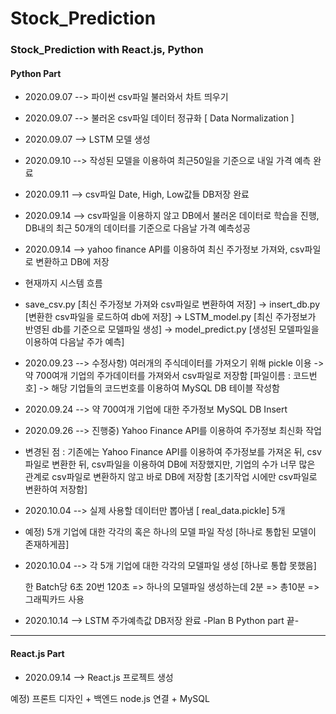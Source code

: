 # Stock_Prediction
### Stock_Prediction with React.js, Python

#### Python Part

+ 2020.09.07  -->  파이썬 csv파일 불러와서 차트 띄우기

+ 2020.09.07  -->  불러온 csv파일 데이터 정규화 [ Data Normalization ]

+ 2020.09.07  -->  LSTM 모델 생성

+ 2020.09.10  -->  작성된 모델을 이용하여 최근50일을 기준으로 내일 가격 예측 완료

+ 2020.09.11  -->  csv파일 Date, High, Low값들 DB저장 완료

+ 2020.09.14  -->  csv파일을 이용하지 않고 DB에서 불러온 데이터로 학습을 진행, DB내의 최근 50개의 데이터를 기준으로 다음날 가격 예측성공

+ 2020.09.14  -->  yahoo finance API를 이용하여 최신 주가정보 가져와, csv파일로 변환하고 DB에 저장

+ 현재까지 시스템 흐름

+ save_csv.py  [최신 주가정보 가져와 csv파일로 변환하여 저장] -> insert_db.py [변환한 csv파일을 로드하여 db에 저장] -> LSTM_model.py [최신 주가정보가 반영된 db를 기준으로 모델파일 생성] -> model_predict.py [생성된 모델파일을 이용하여 다음날 주가 예측]

+ 2020.09.23  -->  수정사항) 여러개의 주식데이터를 가져오기 위해 pickle 이용 -> 약 700여개 기업의 주가데이터를 가져와서 csv파일로 저장함 [파일이름 : 코드번호] -> 해당 기업들의 코드번호를 이용하여 MySQL DB 테이블 작성함

+ 2020.09.24  -->  약 700여개 기업에 대한 주가정보 MySQL DB Insert

+ 2020.09.26  -->  진행중) Yahoo Finance API를 이용하여 주가정보 최신화 작업

+ 변경된 점 : 기존에는 Yahoo Finance API를 이용하여 주가정보를 가져온 뒤, csv파일로 변환한 뒤, csv파일을 이용하여 DB에 저장했지만, 기업의 수가 너무 많은 관계로 csv파일로 변환하지 않고 바로 DB에 저장함               [초기작업 시에만 csv파일로 변환하여 저장함]

+ 2020.10.04  -->  실제 사용할 데이터만 뽑아냄 [ real_data.pickle] 5개

+ 예정) 5개 기업에 대한 각각의 혹은 하나의 모델 파일  작성 [하나로 통합된 모델이 존재하게끔]

+ 2020.10.04  -->  각 5개 기업에 대한 각각의 모델파일 생성 [하나로 통합 못했음]

  한 Batch당 6초 20번 120초 => 하나의 모델파일 생성하는데 2분 => 총10분
  => 그래픽카드 사용
  
+ 2020.10.14  -->  LSTM 주가예측값 DB저장 완료 -Plan B Python part 끝-



------

#### React.js Part

+ 2020.09.14  -->  React.js 프로젝트 생성

예정) 프론트 디자인 + 백엔드 node.js 연결 + MySQL
